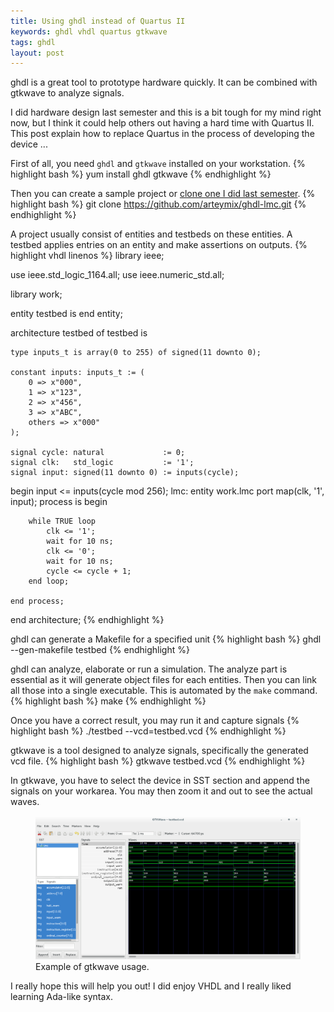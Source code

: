 ```yaml
---
title: Using ghdl instead of Quartus II
keywords: ghdl vhdl quartus gtkwave
tags: ghdl
layout: post
---
```


ghdl is a great tool to prototype hardware quickly. It can be combined with
gtkwave to analyze signals.

I did hardware design last semester and this is a bit tough for my mind right
now, but I think it could help others out having a hard time with Quartus II.
This post explain how to replace Quartus in the process of developing the device
...

First of all, you need `ghdl` and `gtkwave` installed on your workstation.
{% highlight bash %}
yum install ghdl gtkwave
{% endhighlight %}

Then you can create a sample project or
[clone one I did last semester](https://github.com/arteymix/ghdl-lmc).
{% highlight bash %}
git clone https://github.com/arteymix/ghdl-lmc.git
{% endhighlight %}

A project usually consist of entities and testbeds on these entities. A testbed
applies entries on an entity and make assertions on outputs.
{% highlight vhdl linenos %}
library ieee;

use ieee.std_logic_1164.all;
use ieee.numeric_std.all;

library work;

entity testbed is
end entity;

architecture testbed of testbed is

    type inputs_t is array(0 to 255) of signed(11 downto 0);

    constant inputs: inputs_t := (
        0 => x"000",
        1 => x"123",
        2 => x"456",
        3 => x"ABC",
        others => x"000"
    );

    signal cycle: natural             := 0;
    signal clk:   std_logic           := '1';
    signal input: signed(11 downto 0) := inputs(cycle);

begin
    input <= inputs(cycle mod 256);
    lmc: entity work.lmc port map(clk, '1', input);
    process is
    begin

        while TRUE loop
            clk <= '1';
            wait for 10 ns;
            clk <= '0';
            wait for 10 ns;
            cycle <= cycle + 1;
        end loop;

    end process;
end architecture;
{% endhighlight %}

ghdl can generate a Makefile for a specified unit
{% highlight bash %}
ghdl --gen-makefile testbed
{% endhighlight %}

ghdl can analyze, elaborate or run a simulation. The analyze part is essential
as it will generate object files for each entities. Then you can link all those
into a single executable. This is automated by the `make` command.
{% highlight bash %}
make
{% endhighlight %}

Once you have a correct result, you may run it and capture signals
{% highlight bash %}
./testbed --vcd=testbed.vcd
{% endhighlight %}

gtkwave is a tool designed to analyze signals, specifically the generated vcd
file.
{% highlight bash %}
gtkwave testbed.vcd
{% endhighlight %}

In gtkwave, you have to select the device in SST section and append the signals
on your workarea. You may then zoom it and out to see the actual waves.

<figure class="thumbnail">
    <img class="img-responsive" src="/assets/img/sample-of-gtkwave.png">
    <figcaption class="caption">Example of gtkwave usage.</figcaption>
</figure>

I really hope this will help you out! I did enjoy VHDL and I really liked
learning Ada-like syntax.
